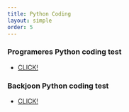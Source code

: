 ```yaml
---
title: Python Coding  
layout: simple  
order: 5 
---
```


### Programeres Python coding test
- [CLICK!](https://github.com/Han-Daon/Programmers-PythonCoding/tree/92482709d425a39961d420adfdaa0da381e668d7/%ED%94%84%EB%A1%9C%EA%B7%B8%EB%9E%98%EB%A8%B8%EC%8A%A4)

### Backjoon Python coding test
- [CLICK!](https://github.com/Han-Daon/Programmers-PythonCoding/tree/92482709d425a39961d420adfdaa0da381e668d7/%EB%B0%B1%EC%A4%80)
